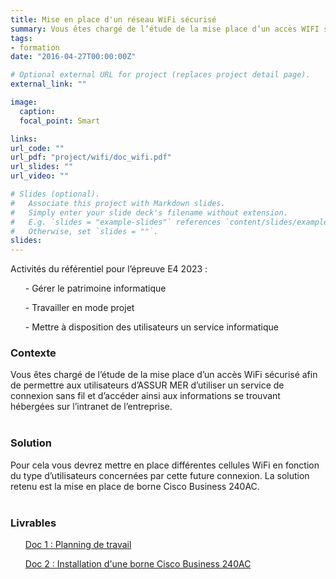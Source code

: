 ```yaml
---
title: Mise en place d'un réseau WiFi sécurisé
summary: Vous êtes chargé de l’étude de la mise place d’un accès WIFI sécurisé afin de permettre aux utilisateurs d’ASSUR MER d’utiliser un service de connexion sans fil et d’accéder ainsi aux informations se trouvant hébergées sur l’intranet de l’entreprise.
tags:
- formation
date: "2016-04-27T00:00:00Z"

# Optional external URL for project (replaces project detail page).
external_link: ""

image:
  caption: 
  focal_point: Smart

links:
url_code: ""
url_pdf: "project/wifi/doc_wifi.pdf"
url_slides: ""
url_video: ""

# Slides (optional).
#   Associate this project with Markdown slides.
#   Simply enter your slide deck's filename without extension.
#   E.g. `slides = "example-slides"` references `content/slides/example-slides.md`.
#   Otherwise, set `slides = ""`.
slides:
---
```


<p>Activités du référentiel pour l’épreuve E4 2023 :

<ul>- Gérer le patrimoine informatique</ul>
<ul>- Travailler en mode projet</ul>
<ul>- Mettre à disposition des utilisateurs un service informatique</ul>
</p>
<h3>Contexte</h3>

Vous êtes chargé de l’étude de la mise place d’un accès WiFi sécurisé afin de permettre aux utilisateurs d’ASSUR MER d’utiliser un service de connexion sans fil et d’accéder ainsi aux informations se trouvant hébergées sur l’intranet de l’entreprise.
<br>
<br>
<h3>Solution</h3>

Pour cela vous devrez mettre en place différentes cellules WiFi en fonction du type d’utilisateurs concernées par cette future connexion. La solution retenu est la mise en place de borne Cisco Business 240AC.
<br>
<br>
<h3>Livrables</h3>
<ul><a href="planning_wifi.pdf">Doc 1 : Planning de travail</a></ul>
<ul><a href="doc_wifi.pdf">Doc 2 : Installation d'une borne Cisco Business 240AC</a></ul>